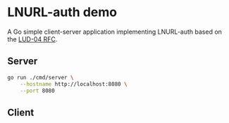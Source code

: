 # LNURL-auth demo

A Go simple client-server application implementing LNURL-auth based on the [LUD-04 RFC](https://github.com/fiatjaf/lnurl-rfc/blob/luds/04.md).

## Server

```sh
go run ./cmd/server \
    --hostname http://localhost:8080 \
    --port 8080
```

## Client
